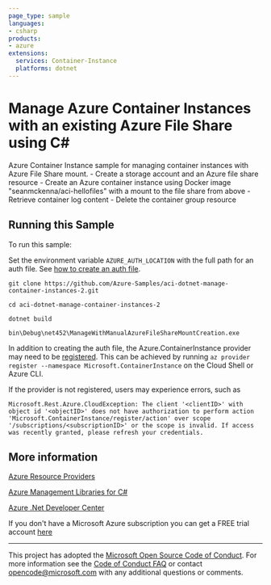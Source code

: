 ```yaml
---
page_type: sample
languages:
- csharp
products:
- azure
extensions:
  services: Container-Instance
  platforms: dotnet
---
```


# Manage Azure Container Instances with an existing Azure File Share using C# #

 Azure Container Instance sample for managing container instances with Azure File Share mount.
    - Create a storage account and an Azure file share resource
    - Create an Azure container instance using Docker image "seanmckenna/aci-hellofiles" with a mount to the file share from above
    - Retrieve container log content
    - Delete the container group resource


## Running this Sample ##

To run this sample:

Set the environment variable `AZURE_AUTH_LOCATION` with the full path for an auth file. See [how to create an auth file](https://github.com/Azure/azure-libraries-for-net/blob/master/AUTH.md).

    git clone https://github.com/Azure-Samples/aci-dotnet-manage-container-instances-2.git

    cd aci-dotnet-manage-container-instances-2

    dotnet build

    bin\Debug\net452\ManageWithManualAzureFileShareMountCreation.exe

In addition to creating the auth file, the Azure.ContainerInstance provider may need to be [registered](https://docs.microsoft.com/en-us/azure/azure-resource-manager/troubleshooting/error-register-resource-provider?tabs=azure-cli). This can be achieved by running `az provider register --namespace Microsoft.ContainerInstance` on the Cloud Shell or Azure CLI.

If the provider is not registered, users may experience errors, such as 

`Microsoft.Rest.Azure.CloudException: The client '<clientID>' with object id '<objectID>' does not have authorization to perform action 'Microsoft.ContainerInstance/register/action' over scope '/subscriptions/<subscriptionID>' or the scope is invalid. If access was recently granted, please refresh your credentials.`

## More information ##
[Azure Resource Providers](https://docs.microsoft.com/en-us/azure/azure-resource-manager/management/resource-providers-and-types)

[Azure Management Libraries for C#](https://github.com/Azure/azure-sdk-for-net/tree/Fluent)

[Azure .Net Developer Center](https://azure.microsoft.com/en-us/develop/net/)

If you don't have a Microsoft Azure subscription you can get a FREE trial account [here](http://go.microsoft.com/fwlink/?LinkId=330212)

---

This project has adopted the [Microsoft Open Source Code of Conduct](https://opensource.microsoft.com/codeofconduct/). For more information see the [Code of Conduct FAQ](https://opensource.microsoft.com/codeofconduct/faq/) or contact [opencode@microsoft.com](mailto:opencode@microsoft.com) with any additional questions or comments.

